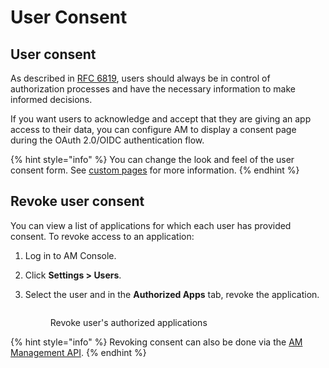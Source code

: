 # User Consent

## User consent

As described in [RFC 6819](https://tools.ietf.org/html/rfc6819#section-5.1.3), users should always be in control of authorization processes and have the necessary information to make informed decisions.

If you want users to acknowledge and accept that they are giving an app access to their data, you can configure AM to display a consent page during the OAuth 2.0/OIDC authentication flow.

{% hint style="info" %}
You can change the look and feel of the user consent form. See [custom pages](../branding/#custom-pages) for more information.
{% endhint %}

## Revoke user consent

You can view a list of applications for which each user has provided consent. To revoke access to an application:

1. Log in to AM Console.
2. Click **Settings > Users**.
3.  Select the user and in the **Authorized Apps** tab, revoke the application.

    <figure><img src="https://docs.gravitee.io/images/am/current/graviteeio-am-userguide-um-consent.png" alt=""><figcaption><p>Revoke user's authorized applications</p></figcaption></figure>

{% hint style="info" %}
Revoking consent can also be done via the [AM Management API](../../reference/am-api-reference.md).
{% endhint %}
